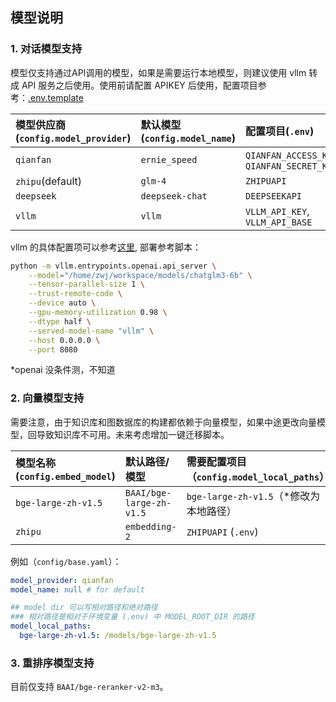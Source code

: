 ## 模型说明

### 1. 对话模型支持

模型仅支持通过API调用的模型，如果是需要运行本地模型，则建议使用 vllm 转成 API 服务之后使用。使用前请配置 APIKEY 后使用，配置项目参考：[.env.template](../.env.template)

|模型供应商(`config.model_provider`)|默认模型(`config.model_name`)|配置项目(`.env`)|
|:-|:-|:-|
|`qianfan`|`ernie_speed`|`QIANFAN_ACCESS_KEY`, `QIANFAN_SECRET_KEY`|
|`zhipu`(default)|`glm-4`|`ZHIPUAPI`|
|`deepseek`|`deepseek-chat`|`DEEPSEEKAPI`|
|`vllm`|`vllm`|`VLLM_API_KEY`, `VLLM_API_BASE`|

vllm 的具体配置项可以参考[这里](https://docs.vllm.ai/en/latest/serving/openai_compatible_server.html#named-arguments), 部署参考脚本：

```bash
python -m vllm.entrypoints.openai.api_server \
	--model="/home/zwj/workspace/models/chatglm3-6b" \
	--tensor-parallel-size 1 \
	--trust-remote-code \
	--device auto \
	--gpu-memory-utilization 0.98 \
	--dtype half \
	--served-model-name "vllm" \
	--host 0.0.0.0 \
	--port 8080
```

*openai 没条件测，不知道

### 2. 向量模型支持

需要注意，由于知识库和图数据库的构建都依赖于向量模型，如果中途更改向量模型，回导致知识库不可用。未来考虑增加一键迁移脚本。


|模型名称(`config.embed_model`)|默认路径/模型|需要配置项目（`config.model_local_paths`）|
|:-|:-|:-|
|`bge-large-zh-v1.5`|`BAAI/bge-large-zh-v1.5`|`bge-large-zh-v1.5`（*修改为本地路径）|
|`zhipu`|`embedding-2`|`ZHIPUAPI` (`.env`)|




例如（`config/base.yaml`）：

```yaml
model_provider: qianfan
model_name: null # for default

## model dir 可以写相对路径和绝对路径
### 相对路径是相对于环境变量 (.env) 中 MODEL_ROOT_DIR 的路径
model_local_paths:
  bge-large-zh-v1.5: /models/bge-large-zh-v1.5
```

### 3. 重排序模型支持

目前仅支持 `BAAI/bge-reranker-v2-m3`。
